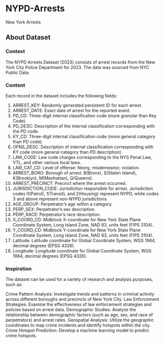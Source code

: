 # NYPD-Arrests
New York Arrests

## About Dataset
### Context
The NYPD Arrests Dataset (2023) consists of arrest records from the New York City Police Department for 2023. The data was sourced from NYC Public Data.

### Content
Each record in the dataset includes the following fields:

1. ARREST_KEY: Randomly generated persistent ID for each arrest.
2. ARREST_DATE: Exact date of arrest for the reported event.
3. PD_CD: Three-digit internal classification code (more granular than Key Code).
4. PD_DESC: Description of the internal classification corresponding with the PD code.
5. KY_CD: Three-digit internal classification code (more general category than PD code).
6. OFNS_DESC: Description of internal classification corresponding with KY code (more general category than PD description).
7. LAW_CODE: Law code charges corresponding to the NYS Penal Law, VTL, and other various local laws.
8. LAW_CAT_CD: Level of offense: felony, misdemeanor, violation.
9. ARREST_BORO: Borough of arrest. B(Bronx), S(Staten Island), K(Brooklyn), M(Manhattan), Q(Queens).
10. ARREST_PRECINCT: Precinct where the arrest occurred.
11. JURISDICTION_CODE: Jurisdiction responsible for arrest. Jurisdiction codes 0(Patrol), 1(Transit), and 2(Housing) represent NYPD, while codes 3 and above represent non-NYPD jurisdictions.
12. AGE_GROUP: Perpetrator’s age within a category.
13. PERP_SEX: Perpetrator’s sex description.
14. PERP_RACE: Perpetrator’s race description.
15. X_COORD_CD: Midblock X-coordinate for New York State Plane Coordinate System, Long Island Zone, NAD 83, units feet (FIPS 3104).
16. Y_COORD_CD: Midblock Y-coordinate for New York State Plane Coordinate System, Long Island Zone, NAD 83, units feet (FIPS 3104).
17. Latitude: Latitude coordinate for Global Coordinate System, WGS 1984, decimal degrees (EPSG 4326).
18. Longitude: Longitude coordinate for Global Coordinate System, WGS 1984, decimal degrees (EPSG 4326).

### Inspiration
The dataset can be used for a variety of research and analysis purposes, such as:

Crime Pattern Analysis: Investigate trends and patterns in criminal activity across different boroughs and precincts of New York City.
Law Enforcement Strategies: Examine the effectiveness of law enforcement strategies and policies based on arrest data.
Demographic Studies: Analyze the relationship between demographic factors (such as age, sex, and race of perpetrators) and arrest rates.
Geospatial Analysis: Utilize the geographic coordinates to map crime incidents and identify hotspots within the city.
Crime Hotspot Prediction: Develop a machine learning model to predict crime hotspots.
